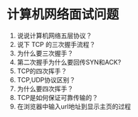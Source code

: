 # 计算机网络面试问题

1. 说说计算机网络五层协议？
2. 说下 TCP 的三次握手流程？
3. 为什么要三次握手？
4. 第二次握手为什么要回传SYN和ACK?
5. TCP的四次挥手？
6. TCP,UDP协议区别？
7. 为什么要四次挥手？
8. TCP是如何保证可靠传输的？
9. 在浏览器中输入url地址到显示主页的过程